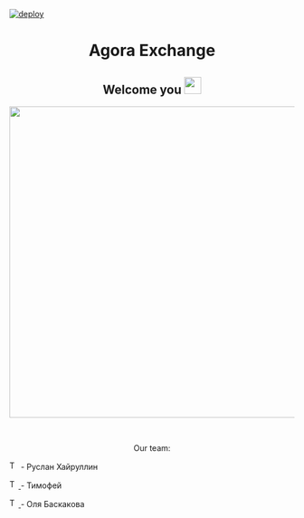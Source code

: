 [![deploy](https://github.com/gg-goodgenius/agora-exchange/actions/workflows/deploy.yml/badge.svg)](https://github.com/gg-goodgenius/agora-exchange/actions/workflows/deploy.yml)
<h1 align="center" font-size="14px">Agora Exchange</h1>
<h2 align="center" font-size="14px">
  Welcome you
  <img src="https://media.giphy.com/media/hvRJCLFzcasrR4ia7z/giphy.gif" width="30px"/>
</h2>
<div id="header" align="center">
  <img src="https://media2.giphy.com/media/qgQUggAC3Pfv687qPC/giphy.gif?cid=790b76118af97439be460649554f1d97648f6fbc0e80b59e&rid=giphy.gif&ct=g" width="550"/>
</div>
<p>&#160;</p>
<p align="center">Our team:</p>
<div id="badges" align="left">
  </a>
  <p><a href="https://t.me/ruha02">
    <img src="https://media3.giphy.com/media/ZcdZ7ldgeIhfesqA6E/giphy.gif?cid=ecf05e474wnh53hqt1bc8ymt42elmsiik4l7b0zlywjph2py&rid=giphy.gif&ct=s" width="16" alt="Telegram"/></a> - Руслан Хайруллин 
  </p><p>
  <a href="https://t.me/Timofey1566">
    <img src="https://media3.giphy.com/media/ZcdZ7ldgeIhfesqA6E/giphy.gif?cid=ecf05e474wnh53hqt1bc8ymt42elmsiik4l7b0zlywjph2py&rid=giphy.gif&ct=s" width="16" alt="Telegram"/>
  </a> - Тимофей </p><p>
  <a href="https://t.me/OlyaBaskakowa">
    <img src="https://media3.giphy.com/media/ZcdZ7ldgeIhfesqA6E/giphy.gif?cid=ecf05e474wnh53hqt1bc8ymt42elmsiik4l7b0zlywjph2py&rid=giphy.gif&ct=s" width="16" alt="Telegram"/>
  </a> - Оля Баскакова</p>
</div>
